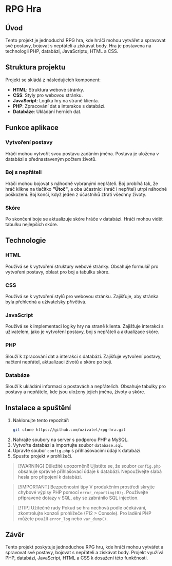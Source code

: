 # RPG Hra

## Úvod
Tento projekt je jednoduchá RPG hra, kde hráči mohou vytvářet a spravovat své postavy, bojovat s nepřáteli a získávat body. Hra je postavena na technologii PHP, databázi, JavaScriptu, HTML a CSS.

## Struktura projektu
Projekt se skládá z následujících komponent:

- **HTML**: Struktura webové stránky.
- **CSS**: Styly pro webovou stránku.
- **JavaScript**: Logika hry na straně klienta.
- **PHP**: Zpracování dat a interakce s databází.
- **Databáze**: Ukládání herních dat.

## Funkce aplikace
### Vytvoření postavy
Hráči mohou vytvořit svou postavu zadáním jména. Postava je uložena v databázi s přednastaveným počtem životů.

### Boj s nepřáteli
Hráči mohou bojovat s náhodně vybranými nepřáteli. Boj probíhá tak, že hráč klikne na tlačítko **"Útoč"**, a oba účastníci (hráč i nepřítel) utrpí náhodné poškození. Boj končí, když jeden z účastníků ztratí všechny životy.

### Skóre
Po skončení boje se aktualizuje skóre hráče v databázi. Hráči mohou vidět tabulku nejlepších skóre.

## Technologie
### HTML
Používá se k vytvoření struktury webové stránky. Obsahuje formulář pro vytvoření postavy, oblast pro boj a tabulku skóre.

### CSS
Používá se k vytvoření stylů pro webovou stránku. Zajišťuje, aby stránka byla přehledná a uživatelsky přívětivá.

### JavaScript
Používá se k implementaci logiky hry na straně klienta. Zajišťuje interakci s uživatelem, jako je vytvoření postavy, boj s nepřáteli a aktualizace skóre.

### PHP
Slouží k zpracování dat a interakci s databází. Zajišťuje vytvoření postavy, načtení nepřátel, aktualizaci životů a skóre po boji.

### Databáze
Slouží k ukládání informací o postavách a nepřátelích. Obsahuje tabulky pro postavy a nepřátele, kde jsou uloženy jejich jména, životy a skóre.

## Instalace a spuštění
1. Naklonujte tento repozitář:
   ```sh
   git clone https://github.com/uzivatel/rpg-hra.git
   ```
2. Nahrajte soubory na server s podporou PHP a MySQL.
3. Vytvořte databázi a importujte soubor `database.sql`.
4. Upravte soubor `config.php` s přihlašovacími údaji k databázi.
5. Spusťte projekt v prohlížeči.

>[!WARNING] Důležité upozornění!
> Ujistěte se, že soubor `config.php` obsahuje správné přihlašovací údaje k databázi.
> Nepoužívejte slabá hesla pro připojení k databázi.

>[!IMPORTANT] Bezpečnostní tipy
> V produkčním prostředí skryjte chybové výpisy PHP pomocí `error_reporting(0);`.
> Používejte připravené dotazy v SQL, aby se zabránilo SQL injection.

>[!TIP] Užitečné rady
> Pokud se hra nechová podle očekávání, zkontrolujte konzoli prohlížeče (F12 > Console).
> Pro ladění PHP můžete použít `error_log` nebo `var_dump()`.

## Závěr
Tento projekt poskytuje jednoduchou RPG hru, kde hráči mohou vytvářet a spravovat své postavy, bojovat s nepřáteli a získávat body. Projekt využívá PHP, databázi, JavaScript, HTML a CSS k dosažení této funkčnosti.

